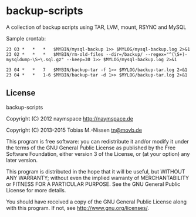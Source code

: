 # backup-scripts

A collection of backup scripts using TAR, LVM, mount, RSYNC and MySQL

Sample crontab:
```
23 03 *   *   *   $MYBIN/mysql-backup 1>> $MYLOG/mysql-backup.log 2>&1
23 02 *   *   *   $MYBIN/rm-old-files --dir=/backup/ --regex="^(\S+)-mysqldump-\S+\.sql.gz" --keep=30 1>> $MYLOG/mysql-backup.log 2>&1

23 04 *   *   7   $MYBIN/backup-tar -f 1>> $MYLOG/backup-tar.log 2>&1
23 04 *   *   1-6 $MYBIN/backup-tar -d 1>> $MYLOG/backup-tar.log 2>&1
```

## License

backup-scripts

Copyright (C) 2012 naymspace <http://naymspace.de>

Copyright (C) 2013-2015 Tobias M.-Nissen <tn@movb.de>

This program is free software: you can redistribute it and/or modify
it under the terms of the GNU General Public License as published by
the Free Software Foundation, either version 3 of the License, or
(at your option) any later version.

This program is distributed in the hope that it will be useful,
but WITHOUT ANY WARRANTY; without even the implied warranty of
MERCHANTABILITY or FITNESS FOR A PARTICULAR PURPOSE.  See the
GNU General Public License for more details.

You should have received a copy of the GNU General Public License
along with this program.  If not, see <http://www.gnu.org/licenses/>.

